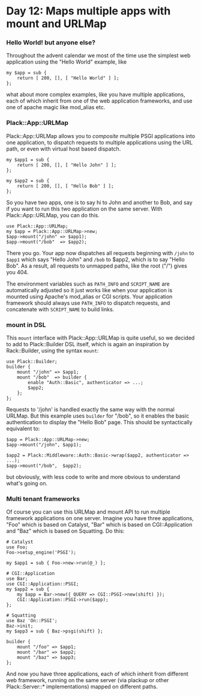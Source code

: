 # Day 12: Maps multiple apps with mount and URLMap

### Hello World! but anyone else?

Throughout the advent calendar we most of the time use the simplest web application using the "Hello World" example, like

    my $app = sub {
        return [ 200, [], [ "Hello World" ] ];
    };

what about more complex examples, like you have multiple applications, each of which inherit from one of the web application frameworks, and use one of apache magic like mod_alias etc. 

### Plack::App::URLMap

Plack::App::URLMap allows you to *composite* multiple PSGI applications into one application, to dispatch requests to multiple applications using the URL path, or even with virtual host based dispatch.

    my $app1 = sub {
        return [ 200, [], [ "Hello John" ] ];
    };
    
    my $app2 = sub {
        return [ 200, [], [ "Hello Bob" ] ];
    };

So you have two apps, one is to say hi to John and another to Bob, and say if you want to run this two application on the same server. With Plack::App::URLMap, you can do this.

    use Plack::App::URLMap;
    my $app = Plack::App::URLMap->new;
    $app->mount("/john" => $app1);
    $app->mount("/bob"  => $app2);

There you go. Your app now dispatches all requests beginning with `/john` to `$app1` which says "Hello John" and `/bob` to $app2, which is to say "Hello Bob". As a result, all requests to unmapped paths, like the root ("/") gives you 404.

The environment variables such as `PATH_INFO` and `SCRIPT_NAME` are automatically adjusted so it just works like when your application is mounted using Apache's mod_alias or CGI scripts. Your application framework should always use `PATH_INFO` to dispatch requests, and concatenate with `SCRIPT_NAME` to build links.

### mount in DSL

This `mount` interface with Plack::App::URLMap is quite useful, so we decided to add to Plack::Builder DSL itself, which is again an inspiration by Rack::Builder, using the syntax `mount`:

    use Plack::Builder;
    builder {
        mount "/john" => $app1;
        mount "/bob"  => builder {
            enable "Auth::Basic", authenticator => ...;
            $app2;
        };
    };

Requests to '/john' is handled exactly the same way with the normal URLMap. But this example uses `builder` for "/bob", so it enables the basic authentication to display the "Hello Bob" page. This should be syntactically equivalent to:

    $app = Plack::App::URLMap->new;
    $app->mount("/john", $app1);
    
    $app2 = Plack::Middleware::Auth::Basic->wrap($app2, authenticator => ...);
    $app->mount("/bob",  $app2);

but obviously, with less code to write and more obvious to understand what's going on.

### Multi tenant frameworks

Of course you can use this URLMap and mount API to run multiple framework applications on one server. Imagine you have three applications, "Foo" which is based on Catalyst, "Bar" which is based on CGI::Application and "Baz" which is based on Squatting. Do this:

    # Catalyst
    use Foo;
    Foo->setup_engine('PSGI');

    my $app1 = sub { Foo->new->run(@_) };
    
    # CGI::Application
    use Bar;
    use CGI::Application::PSGI;
    my $app2 = sub { 
        my $app = Bar->new({ QUERY => CGI::PSGI->new(shift) });
        CGI::Application::PSGI->run($app);
    };
    
    # Squatting
    use Baz 'On::PSGI';
    Baz->init;
    my $app3 = sub { Baz->psgi(shift) };
    
    builder {
        mount "/foo" => $app1;
        mount "/bar" => $app2;
        mount "/baz" => $app3;
    };

And now you have three applications, each of which inherit from different web framework, running on the same server (via plackup or other Plack::Server::* implementations) mapped on different paths.
